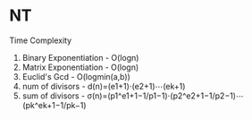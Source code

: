 # NT


Time Complexity
1) Binary Exponentiation - O(logn)
2) Matrix Exponentiation - O(logn)
3) Euclid's Gcd - O(logmin(a,b))
4) num of divisors - d(n)=(e1+1)⋅(e2+1)⋯(ek+1)
5) sum of divisors - σ(n)=(p1^e1+1−1/p1−1)⋅(p2^e2+1−1/p2−1)⋯(pk^ek+1−1/pk−1)